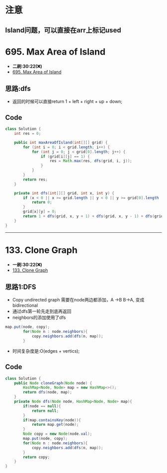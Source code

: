 # 注意
## Island问题，可以直接在arr上标记used
# 695. Max Area of Island
* **二刷:30:22(❌)**
* [695. Max Area of Island](https://leetcode.com/problems/max-area-of-island/)
## 思路:dfs
* 返回的时候可以直接return 1 + left + right + up + down;
## Code
```java
class Solution {
    int res = 0;

    public int maxAreaOfIsland(int[][] grid) {
        for (int i = 0; i < grid.length; i++) {
            for (int j = 0; j < grid[0].length; j++) {
                if (grid[i][j] == 1) {
                    res = Math.max(res, dfs(grid, i, j));
                }
            }
        }
        return res;
    }

    private int dfs(int[][] grid, int x, int y) {
        if (x < 0 || x >= grid.length || y < 0 || y >= grid[0].length || grid[x][y] == 0) {
            return 0;
        }
        grid[x][y] = 0;
        return 1 + dfs(grid, x, y + 1) + dfs(grid, x, y - 1) + dfs(grid, x + 1, y) + dfs(grid, x - 1, y);
    }
}
```
***
# 133. Clone Graph
* **一刷:30:22(❌)**
* [133. Clone Graph](https://leetcode.com/problems/clone-graph/)
## 思路1:DFS
* Copy undirected graph 需要在node两边都添加，A ->B B->A, 变成bidirectional 
* 通过dfs第一轮先走到底再返回
* neighbors的添加使用了dfs
```java
map.put(node, copy);
        for(Node n : node.neighbors){
            copy.neighbors.add(dfs(n, map));
        }
```
* 时间复杂度是:O(edges + vertics);
## Code
```java
class Solution {
    public Node cloneGraph(Node node) {
        HashMap<Node, Node> map = new HashMap<>();
        return dfs(node, map);
    }
    private Node dfs(Node node, HashMap<Node, Node> map){
        if(node == null){
            return null;
        }
        if(map.containsKey(node)){
            return map.get(node);
        }
        Node copy = new Node(node.val);
        map.put(node, copy);
        for(Node n : node.neighbors){
            copy.neighbors.add(dfs(n, map));
        }
        return copy;
    }
}
```